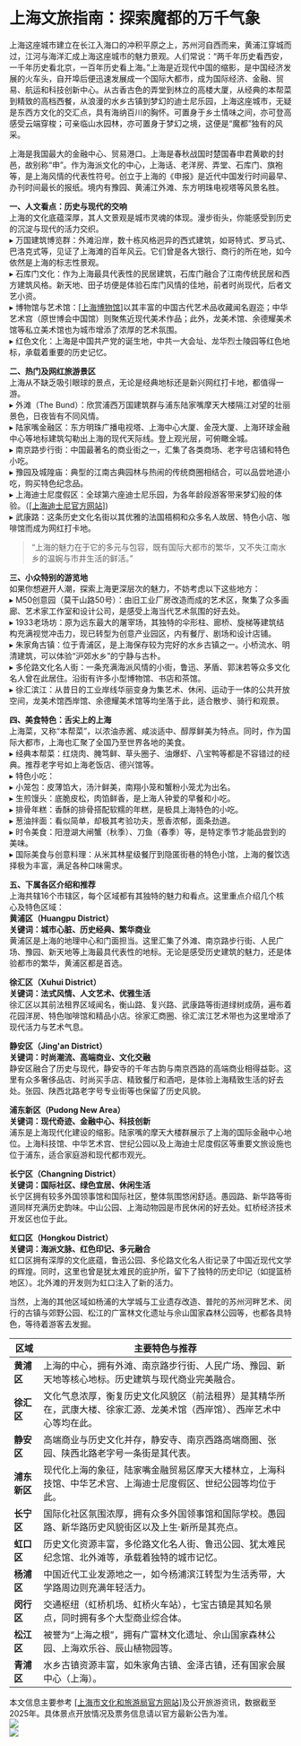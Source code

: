 # 上海文旅指南：探索魔都的万千气象  

上海这座城市建立在长江入海口的冲积平原之上，苏州河自西而来，黄浦江穿城而过，江河与海洋汇成上海这座城市的魅力景观。人们常说：“两千年历史看西安，一千年历史看北京，一百年历史看上海。”上海是近现代中国的缩影，是中国经济发展的火车头，自开埠后便迅速发展成一个国际大都市，成为国际经济、金融、贸易、航运和科技创新中心。从古香古色的弄堂到林立的高楼大厦，从经典的本帮菜到精致的高档西餐，从浪漫的水乡古镇到梦幻的迪士尼乐园，上海这座城市，无疑是东西方文化的交汇点，具有海纳百川的胸怀。可置身于乡土情味之间，亦可登高感受云端穿梭；可亲临山水园林，亦可置身于梦幻之境，这便是“魔都”独有的风采。  

上海是我国最大的金融中心、贸易港口。上海是春秋战国时楚国春申君黄歇的封邑，故别称“申”。作为海派文化的中心，上海话、老洋房、弄堂、石库门、旗袍等，是上海风情的代表性符号。创立于上海的《申报》是近代中国发行时间最早、办刊时间最长的报纸。境内有豫园、黄浦江外滩、东方明珠电视塔等风景名胜。  

**一、人文看点：历史与现代的交响**  
上海的文化底蕴深厚，其人文景观是城市灵魂的体现。漫步街头，你能感受到历史的沉淀与现代的活力交织。  
▸ 万国建筑博览群：外滩沿岸，数十栋风格迥异的西式建筑，如哥特式、罗马式、巴洛克式等，见证了上海滩的百年风云。它们曾是各大银行、商行的所在地，如今依然是上海的标志性景观。  
▸ 石库门文化：作为上海最具代表性的民居建筑，石库门融合了江南传统民居和西方建筑风格。新天地、田子坊便是体验石库门风情的佳地，前者时尚现代，后者文艺小资。  
▸ 博物馆与艺术馆：<a href="http://www.shanghaimuseum.net" target="_blank">[上海博物馆]</a>以其丰富的中国古代艺术品收藏闻名遐迩；中华艺术宫（原世博会中国馆）则聚焦近现代美术作品；此外，龙美术馆、余德耀美术馆等私立美术馆也为城市增添了浓厚的艺术氛围。  
▸ 红色文化：上海是中国共产党的诞生地，中共一大会址、龙华烈士陵园等红色地标，承载着重要的历史记忆。  

**二、热门及网红旅游景区**  
上海从不缺乏吸引眼球的景点，无论是经典地标还是新兴网红打卡地，都值得一游。  
▸ 外滩（The Bund）：欣赏浦西万国建筑群与浦东陆家嘴摩天大楼隔江对望的壮丽景色，日夜皆有不同风情。  
▸ 陆家嘴金融区：东方明珠广播电视塔、上海中心大厦、金茂大厦、上海环球金融中心等地标建筑勾勒出上海的现代天际线。登上观光层，可俯瞰全城。  
▸ 南京路步行街：中国最著名的商业街之一，汇集了各类商场、老字号店铺和特色小吃。  
▸ 豫园及城隍庙：典型的江南古典园林与热闹的传统商圈相结合，可以品尝地道小吃，购买特色纪念品。  
▸ 上海迪士尼度假区：全球第六座迪士尼乐园，为各年龄段游客带来梦幻般的体验。（<a href="http://www.shanghaidisneyresort.com" target="_blank">[上海迪士尼官方网站]</a>)  
▸ 武康路：这条历史文化名街以其优雅的法国梧桐和众多名人故居、特色小店、咖啡馆而成为网红打卡地。  
>“上海的魅力在于它的多元与包容，既有国际大都市的繁华，又不失江南水乡的温婉与市井生活的鲜活。”  

**三、小众特别的游览地**  
如果你想避开人潮，探索上海更深层次的魅力，不妨考虑以下这些地方：  
▸ M50创意园（莫干山路50号）：由旧工业厂房改造而成的艺术区，聚集了众多画廊、艺术家工作室和设计公司，是感受上海当代艺术氛围的好去处。  
▸ 1933老场坊：原为远东最大的屠宰场，其独特的伞形柱、廊桥、旋梯等建筑结构充满视觉冲击力，现已转型为创意产业园区，内有餐厅、剧场和设计店铺。  
▸ 朱家角古镇：位于青浦区，是上海保存较为完好的水乡古镇之一。小桥流水、明清建筑，可以体验“沪郊水乡”的宁静与古朴。  
▸ 多伦路文化名人街：一条充满海派风情的小街，鲁迅、茅盾、郭沫若等众多文化名人曾在此居住。沿街有许多小型博物馆、书店和茶馆。  
▸ 徐汇滨江：从昔日的工业岸线华丽变身为集艺术、休闲、运动于一体的公共开放空间，龙美术馆西岸馆、余德耀美术馆等均坐落于此，适合散步、骑行和观景。  

**四、美食特色：舌尖上的上海**  
上海菜，又称“本帮菜”，以浓油赤酱、咸淡适中、醇厚鲜美为特点。同时，作为国际大都市，上海也汇聚了全国乃至世界各地的美食。  
▸ 经典本帮菜：红烧肉、腌笃鲜、草头圈子、油爆虾、八宝鸭等都是不容错过的经典。推荐老字号如上海老饭店、德兴馆等。  
▸ 特色小吃：  
▸ 小笼包：皮薄馅大，汤汁鲜美，南翔小笼和蟹粉小笼尤为出名。  
▸ 生煎馒头：底脆皮松，肉馅鲜香，是上海人钟爱的早餐和小吃。  
▸ 排骨年糕：香酥的排骨搭配软糯的年糕，是极具上海特色的小吃。  
▸ 葱油拌面：看似简单，却极其考验功夫，葱香浓郁，面条劲道。  
▸ 时令美食：阳澄湖大闸蟹（秋季）、刀鱼（春季）等，是特定季节才能品尝到的美味。  
▸ 国际美食与创意料理：从米其林星级餐厅到隐匿街巷的特色小馆，上海的餐饮选择极为丰富，满足各种口味需求。  

**五、下属各区介绍和推荐**  
上海共辖16个市辖区，每个区域都有其独特的魅力和看点。这里重点介绍几个核心及特色区域：  
**黄浦区（Huangpu District）**  
**关键词：城市心脏、历史经典、繁华商业**  
黄浦区是上海的地理中心和门面担当。这里汇集了外滩、南京路步行街、人民广场、豫园、新天地等上海最具代表性的地标。无论是感受历史建筑的魅力，还是体验都市的繁华，黄浦区都是首选。  

**徐汇区（Xuhui District）**  
**关键词：法式风情、人文艺术、优雅生活**  
徐汇区以其前法租界区域闻名，衡山路、复兴路、武康路等街道绿树成荫，遍布着花园洋房、特色咖啡馆和精品小店。徐家汇商圈、徐汇滨江艺术带也为这里增添了现代活力与艺术气息。  

**静安区（Jing'an District）**  
**关键词：时尚潮流、高端商业、文化交融**  
静安区融合了历史与现代，静安寺的千年古韵与南京西路的高端商业相得益彰。这里有众多奢侈品店、时尚买手店、精致餐厅和酒吧，是体验上海精致生活的好去处。张园、陕西北路老字号专业街等也保留了历史风貌。  

**浦东新区（Pudong New Area）**  
**关键词：现代奇迹、金融中心、科技创新**  
浦东是上海现代化建设的缩影。陆家嘴的摩天大楼群展示了上海的国际金融中心地位。上海科技馆、中华艺术宫、世纪公园以及上海迪士尼度假区等重要文旅设施也位于浦东，适合家庭游和现代都市观光。  

**长宁区（Changning District）**  
**关键词：国际社区、绿色宜居、休闲生活**  
长宁区拥有较多外国领事馆和国际社区，整体氛围悠闲舒适。愚园路、新华路等街道同样充满历史韵味。中山公园、上海动物园是市民休闲的好去处。虹桥经济技术开发区也位于此。  

**虹口区（Hongkou District）**  
**关键词：海派文脉、红色印记、多元融合**  
虹口区拥有深厚的文化底蕴，鲁迅公园、多伦路文化名人街记录了中国近现代文学的辉煌。同时，这里也曾是犹太难民的庇护所，留下了独特的历史印记（如提篮桥地区）。北外滩的开发则为虹口注入了新的活力。  

当然，上海的其他区域如杨浦的大学城与工业遗存改造、普陀的苏州河畔艺术、闵行的古镇与郊野公园、松江的广富林文化遗址与佘山国家森林公园等，也都各具特色，等待着游客去发掘。  

|     区域     |                                                主要特色与推荐                                                 |  
| ------------ | ----------------------------------------------------------------------------------------------------------- |  
| **黄浦区**   | 上海的中心，拥有外滩、南京路步行街、人民广场、豫园、新天地等核心地标。历史建筑与现代商业完美融合。                     |  
| **徐汇区**   | 文化气息浓厚，衡复历史文化风貌区（前法租界）是其精华所在，武康大楼、徐家汇源、龙美术馆（西岸馆）、西岸艺术中心等均在此。 |  
| **静安区**   | 高端商业与历史文化并存，静安寺、南京西路高端商圈、张园、陕西北路老字号一条街是其代表。                                |  
| **浦东新区** | 现代化上海的象征，陆家嘴金融贸易区摩天大楼林立，上海科技馆、中华艺术宫、上海迪士尼度假区、世纪公园等均位于此。          |  
| **长宁区**   | 国际化社区氛围浓厚，拥有众多外国领事馆和国际学校。愚园路、新华路历史风貌街区以及上生·新所是其亮点。                    |  
| **虹口区**   | 历史文化资源丰富，多伦路文化名人街、鲁迅公园、犹太难民纪念馆、北外滩等，承载着独特的城市记忆。                         |  
| **杨浦区**   | 中国近代工业发源地之一，如今杨浦滨江转型为生活秀带，大学路周边则充满年轻活力。                                       |  
| **闵行区**   | 交通枢纽（虹桥机场、虹桥火车站），七宝古镇是其知名景点，同时拥有多个大型商业综合体。                                 |  
| **松江区**   | 被誉为“上海之根”，拥有广富林文化遗址、佘山国家森林公园、上海欢乐谷、辰山植物园等。                                   |  
| **青浦区**   | 水乡古镇资源丰富，如朱家角古镇、金泽古镇，还有国家会展中心（上海）。                                                |  

本文信息主要参考 <a href="http://whlyj.sh.gov.cn" target="_blank">[上海市文化和旅游局官方网站]</a>及公开旅游资讯，数据截至2025年。具体景点开放情况及票务信息请以官方最新公告为准。  
![](https://boot-img.xuexi.cn/image/1005/process/8eba323b925f44a6b06f06948c83ca8a.jpg)  
![](https://s1.imagehub.cc/images/2025/06/25/305d4f1faa48d9398ecf42c524f8db2f.jpg)  
<!-- Last processed: 2025-08-14 10:57:04 -->
